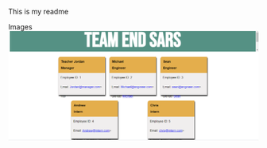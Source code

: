 This is my readme

Images
![Sample Generated Page](https://github.com/m-thomas89/Team-Profile-Generator/blob/master/screenshots/TeamEndSARS.png)